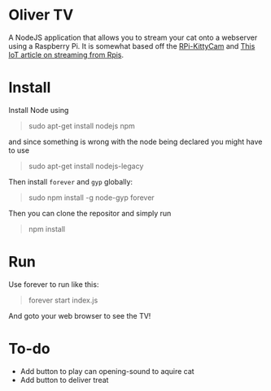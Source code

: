 # Oliver TV

A NodeJS application that allows you to stream your cat onto a webserver using a Raspberry Pi. It is somewhat based off the [RPi-KittyCam](https://github.com/schollz/RPi-KittyCam) and [This IoT article on streaming from Rpis](http://thejackalofjavascript.com/rpi-live-streaming).

# Install

Install Node using

> sudo apt-get install nodejs npm

and since something is wrong with the node being declared you might have to use

> sudo apt-get install nodejs-legacy

Then install ``forever`` and ``gyp`` globally:

> sudo npm install -g node-gyp forever

Then you can clone the repositor and simply run

> npm install

# Run

Use forever to run like this:

> forever start index.js

And goto your web browser to see the TV!

# To-do

- Add button to play can opening-sound to aquire cat
- Add button to deliver treat
